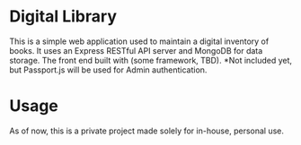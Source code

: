 # Digital Library
This is a simple web application used to maintain a digital inventory of books.
It uses an Express RESTful API server and MongoDB for data storage.
The front end built with (some framework, TBD).
*Not included yet, but Passport.js will be used for Admin authentication.

# Usage
As of now, this is a private project made solely for in-house, personal use.

